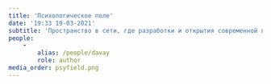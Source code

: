 ```yaml
---
title: 'Психологическое поле'
date: '19:33 19-03-2021'
subtitle: 'Пространство в сети, где разработки и открытия современной психологии обретают форму'
people:
    -
        alias: /people/davay
        role: author
media_order: psyfield.png
---
```



